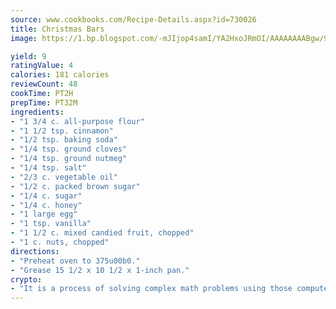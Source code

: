 ```yaml
---
source: www.cookbooks.com/Recipe-Details.aspx?id=730026
title: Christmas Bars
image: https://1.bp.blogspot.com/-mJIjop4samI/YA2HxoJRmOI/AAAAAAAABgw/9Q6cN5purxQQ0M3111-VxRXtHYk4x987wCLcBGAsYHQ/s320/19.png

yield: 9
ratingValue: 4
calories: 181 calories
reviewCount: 48
cookTime: PT2H
prepTime: PT32M
ingredients:
- "1 3/4 c. all-purpose flour"
- "1 1/2 tsp. cinnamon"
- "1/2 tsp. baking soda"
- "1/4 tsp. ground cloves"
- "1/4 tsp. ground nutmeg"
- "1/4 tsp. salt"
- "2/3 c. vegetable oil"
- "1/2 c. packed brown sugar"
- "1/4 c. sugar"
- "1/4 c. honey"
- "1 large egg"
- "1 tsp. vanilla"
- "1 1/2 c. mixed candied fruit, chopped"
- "1 c. nuts, chopped"
directions:
- "Preheat oven to 375u00b0."
- "Grease 15 1/2 x 10 1/2 x 1-inch pan."
crypto:
- "It is a process of solving complex math problems using those computers which run bitcoin software."
---
```

